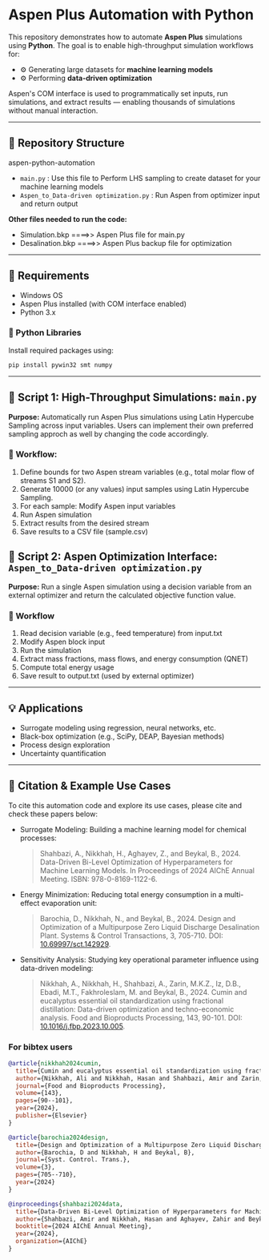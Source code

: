 # Aspen Plus Automation with Python

This repository demonstrates how to automate **Aspen Plus** simulations using **Python**. The goal is to enable high-throughput simulation workflows for:

- ⚙️ Generating large datasets for **machine learning models**
- ⚙️ Performing **data-driven optimization**

Aspen's COM interface is used to programmatically set inputs, run simulations, and extract results — enabling thousands of simulations without manual interaction.

---

## 📁 Repository Structure
aspen-python-automation
- `main.py` : Use this file to Perform LHS sampling to create dataset for your machine learning models
- `Aspen_to_Data-driven optimization.py` :  Run Aspen from optimizer input and return output
  
**Other files needed to run the code:**

- Simulation.bkp   ====>> Aspen Plus file for main.py
- Desalination.bkp ====>> Aspen Plus backup file for optimization

---

## 🔧 Requirements
- Windows OS
- Aspen Plus installed (with COM interface enabled)
- Python 3.x

### 🐍 Python Libraries

Install required packages using:

```bash
pip install pywin32 smt numpy 
```
---
## 📌 Script 1: High-Throughput Simulations: `main.py`

**Purpose:** Automatically run Aspen Plus simulations using Latin Hypercube Sampling across input variables. Users can implement their own preferred sampling approch as well by changing the code accordingly.

### 🔄 Workflow:
1. Define bounds for two Aspen stream variables (e.g., total molar flow of streams S1 and S2).
2. Generate 10000 (or any values) input samples using Latin Hypercube Sampling.
3. For each sample: Modify Aspen input variables
4. Run Aspen simulation
5. Extract results from the desired stream 
6. Save results to a CSV file (sample.csv)

   
## 📌 Script 2: Aspen Optimization Interface: `Aspen_to_Data-driven optimization.py`

**Purpose:** Run a single Aspen simulation using a decision variable from an external optimizer and return the calculated objective function value.
### 🔄 Workflow
1. Read decision variable (e.g., feed temperature) from input.txt
2. Modify Aspen block input
3. Run the simulation
4. Extract mass fractions, mass flows, and energy consumption (QNET)
5. Compute total energy usage
6. Save result to output.txt (used by external optimizer)

---
## 💡 Applications
- Surrogate modeling using regression, neural networks, etc.
- Black-box optimization (e.g., SciPy, DEAP, Bayesian methods)
- Process design exploration
- Uncertainty quantification

---
## 📌 Citation & Example Use Cases
To cite this automation code and explore its use cases, please cite and check these papers below:
- Surrogate Modeling: Building a machine learning model for chemical processes:
  > Shahbazi, A., Nikkhah, H., Aghayev, Z., and Beykal, B., 2024. Data-Driven Bi-Level Optimization of Hyperparameters for Machine Learning Models. In Proceedings of 2024 AIChE Annual Meeting. ISBN: 978-0-8169-1122-6.

- Energy Minimization: Reducing total energy consumption in a multi-effect evaporation unit:

  > Barochia, D., Nikkhah, N., and Beykal, B., 2024. Design and Optimization of a Multipurpose Zero Liquid Discharge Desalination Plant. Systems & Control Transactions, 3, 705-710. DOI: [10.69997/sct.142929](https://doi.org/10.69997/sct.142929).

- Sensitivity Analysis: Studying key operational parameter influence using data-driven modeling:
  > Nikkhah, A., Nikkhah, H., Shahbazi, A., Zarin, M.K.Z., Iz, D.B., Ebadi, M.T., Fakhroleslam, M. and Beykal, B., 2024. Cumin and eucalyptus essential oil standardization using fractional distillation: Data-driven optimization and techno-economic analysis. Food and Bioproducts Processing, 143, 90-101. DOI: [10.1016/j.fbp.2023.10.005](https://doi.org/10.1016/j.fbp.2023.10.005).

### For bibtex users

```bibtex
@article{nikkhah2024cumin,
  title={Cumin and eucalyptus essential oil standardization using fractional distillation: Data-driven optimization and techno-economic analysis},
  author={Nikkhah, Ali and Nikkhah, Hasan and Shahbazi, Amir and Zarin, Mona Kamelan Zargar and Iz, Duygu Beykal and Ebadi, Mohammad-Taghi and Fakhroleslam, Mohammad and Beykal, Burcu},
  journal={Food and Bioproducts Processing},
  volume={143},
  pages={90--101},
  year={2024},
  publisher={Elsevier}
}

@article{barochia2024design,
  title={Design and Optimization of a Multipurpose Zero Liquid Discharge Desalination Plant},
  author={Barochia, D and Nikkhah, H and Beykal, B},
  journal={Syst. Control. Trans.},
  volume={3},
  pages={705--710},
  year={2024}
}

@inproceedings{shahbazi2024data,
  title={Data-Driven Bi-Level Optimization of Hyperparameters for Machine Learning Models},
  author={Shahbazi, Amir and Nikkhah, Hasan and Aghayev, Zahir and Beykal, Burcu},
  booktitle={2024 AIChE Annual Meeting},
  year={2024},
  organization={AIChE}
}

